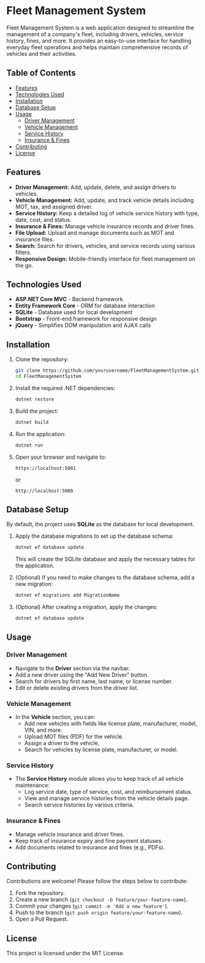 # Fleet Management System

Fleet Management System is a web application designed to streamline the management of a company's fleet, including drivers, vehicles, service history, fines, and more. It provides an easy-to-use interface for handling everyday fleet operations and helps maintain comprehensive records of vehicles and their activities.

## Table of Contents

- [Features](#features)
- [Technologies Used](#technologies-used)
- [Installation](#installation)
- [Database Setup](#database-setup)
- [Usage](#usage)
  - [Driver Management](#driver-management)
  - [Vehicle Management](#vehicle-management)
  - [Service History](#service-history)
  - [Insurance & Fines](#insurance--fines)
- [Contributing](#contributing)
- [License](#license)

## Features

- **Driver Management:** Add, update, delete, and assign drivers to vehicles.
- **Vehicle Management:** Add, update, and track vehicle details including MOT, tax, and assigned driver.
- **Service History:** Keep a detailed log of vehicle service history with type, date, cost, and status.
- **Insurance & Fines:** Manage vehicle insurance records and driver fines.
- **File Upload:** Upload and manage documents such as MOT and insurance files.
- **Search:** Search for drivers, vehicles, and service records using various filters.
- **Responsive Design:** Mobile-friendly interface for fleet management on the go.

## Technologies Used

- **ASP.NET Core MVC** - Backend framework
- **Entity Framework Core** - ORM for database interaction
- **SQLite** - Database used for local development
- **Bootstrap** - Front-end framework for responsive design
- **jQuery** - Simplifies DOM manipulation and AJAX calls

## Installation

1. Clone the repository:
   ```bash
   git clone https://github.com/yourusername/FleetManagementSystem.git
   cd FleetManagementSystem
   ```
2. Install the required .NET dependencies:
   ```bash
   dotnet restore
   ```

3. Build the project:
   ```bash
   dotnet build
   ```

4. Run the application:
   ```bash
   dotnet run
   ```

5. Open your browser and navigate to:
   ```
   https://localhost:5001
   ```
   or 
   ```
   http://localhost:5000
   ```

## Database Setup

By default, the project uses **SQLite** as the database for local development.

1. Apply the database migrations to set up the database schema:
   ```bash
   dotnet ef database update
   ```

   This will create the SQLite database and apply the necessary tables for the application.

2. (Optional) If you need to make changes to the database schema, add a new migration:
   ```bash
   dotnet ef migrations add MigrationName
   ```

3. (Optional) After creating a migration, apply the changes:
   ```bash
   dotnet ef database update
   ```

## Usage

### Driver Management

- Navigate to the **Driver** section via the navbar.
- Add a new driver using the "Add New Driver" button.
- Search for drivers by first name, last name, or license number.
- Edit or delete existing drivers from the driver list.

### Vehicle Management

- In the **Vehicle** section, you can:
  - Add new vehicles with fields like license plate, manufacturer, model, VIN, and more.
  - Upload MOT files (PDF) for the vehicle.
  - Assign a driver to the vehicle.
  - Search for vehicles by license plate, manufacturer, or model.

### Service History

- The **Service History** module allows you to keep track of all vehicle maintenance:
  - Log service date, type of service, cost, and reimbursement status.
  - View and manage service histories from the vehicle details page.
  - Search service histories by various criteria.

### Insurance & Fines

- Manage vehicle insurance and driver fines.
- Keep track of insurance expiry and fine payment statuses.
- Add documents related to insurance and fines (e.g., PDFs).

## Contributing

Contributions are welcome! Please follow the steps below to contribute:

1. Fork the repository.
2. Create a new branch (`git checkout -b feature/your-feature-name`).
3. Commit your changes (`git commit -m 'Add a new feature'`).
4. Push to the branch (`git push origin feature/your-feature-name`).
5. Open a Pull Request.

## License

This project is licensed under the MIT License.
